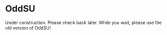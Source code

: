 # OddSU

Under construction. Please check back later. While you wait, please use the old version of OddSU!